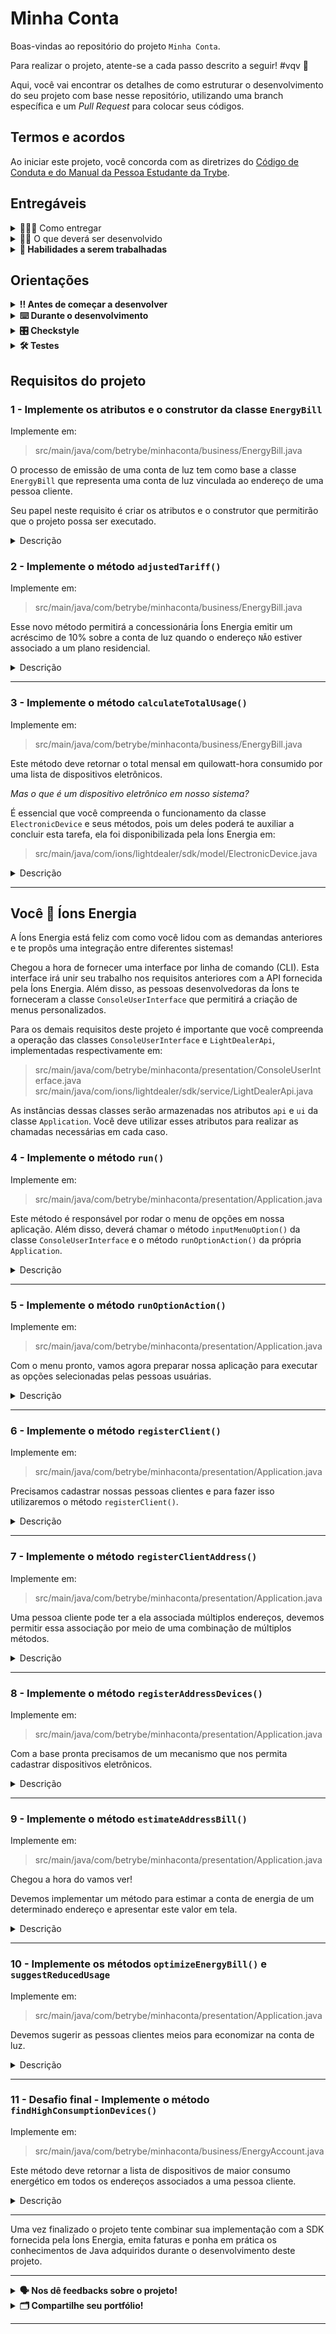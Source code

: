 # Minha Conta

Boas-vindas ao repositório do projeto `Minha Conta`.

Para realizar o projeto, atente-se a cada passo descrito a seguir! #vqv 🚀

Aqui, você vai encontrar os detalhes de como estruturar o desenvolvimento do seu projeto com base
nesse repositório, utilizando uma branch específica e um _Pull Request_ para colocar seus códigos.

## Termos e acordos

Ao iniciar este projeto, você concorda com as diretrizes
do [Código de Conduta e do Manual da Pessoa Estudante da Trybe](https://app.betrybe.com/learn/student-manual/codigo-de-conduta-da-pessoa-estudante).

## Entregáveis

<details>
  <summary>🤷🏽‍♀️ Como entregar</summary><br />

Para entregar o seu projeto, você deverá criar um _Pull Request_ nesse repositório.

Lembre-se de que você pode consultar nosso conteúdo
sobre [Git & GitHub](https://app.betrybe.com/learn/course/5e938f69-6e32-43b3-9685-c936530fd326/module/fc998c60-386e-46bc-83ca-4269beb17e17/section/fe827a71-3222-4b4d-a66f-ed98e09961af/day/1a530297-e176-4c79-8ed9-291ae2950540/lesson/2b2edce7-9c49-4907-92a2-aa571f823b79)
e nosso [Blog - Git & GitHub](https://blog.betrybe.com/tecnologia/git-e-github/) sempre que
precisar!
</details>

<details>
  <summary>👨‍💻 O que deverá ser desenvolvido</summary><br />

Neste projeto, você deverá implementar uma ferramenta para gestão do consumo energético. A
ferramenta
desenvolvida permitirá que pessoas consumidoras emitam suas faturas, estimem os gastos mensais,
consultem histórico de pagamentos e uma série outras funcionalidades baseadas em uma SDK fornecida
pela Íons Energia, uma concessionária de luz ficticia que trabalhará conosco na entrega de uma
demanda
bem real.

Acenda (_ou apague_) a luz, ligue seu computador, abra o IntelliJ e vem _codar_ conosco!

</details>

<details>
  <summary><strong>📝 Habilidades a serem trabalhadas</strong></summary>

Neste projeto, vamos verificar se você é capaz de:

- `Lembrar`
  Lembrar os conceitos e as instruções relacionadas a um programa em Java, bem como as
  regras e as etapas do sistema de avaliação da Trybe.

- `Compreender`
  Compreender os requisitos e as funcionalidades de um programa em Java, assim como a
  lógica por trás dos cálculos que serão realizados.

- `Aplicar`
  Aplicar seus conhecimentos em programação Java para desenvolver um programa que
  permitirá cadastrar pessoas, imóveis, calcular consumo energético e criar uma fatura.

- `Analisar`
  Analisar diferentes casos de uso e situações para garantir que o programa funcione corretamente em
  diversas circunstâncias.

- `Avaliar`
  Avaliar se os resultados obtidos são condizentes com os esperados, sobretudo durante a utilização
  de código fornecido por terceiros.

- `Criar`
  Criar um sistema funcional que atende aos requisitos estabelecidos.

- `Solucionar problemas`
  Durante o desenvolvimento do programa, podem surgir desafios e problemas que exigirão habilidades
  de resolução de problemas para identificar e corrigir os erros.

</details>

## Orientações

<details>

   <summary><strong>‼ Antes de começar a desenvolver </strong></summary>

1. Clone o repositório

- Copie o endereço SSH do repositório e use-o para cloná-lo na sua máquina:
  - Por exemplo: `git clone <Link SSH do repositório>`
- Entre na pasta do repositório que você acabou de clonar:
  - `cd <nome do repositório>`

2. Instale as dependências

- Para instalar todas as denpendências utilize o comando:
  - `mvn dependency:resolve`
- Para fazer todo o processo de instalação de dependências, compilação, testes, empacotamento e instalação no repositório local, utilize o comando:
  - `mvn install`

3. Crie uma branch a partir da branch `main`

- Verifique que você está na branch `main`
    - Exemplo: `git branch`
- Se você não estiver, mude para a branch `main`
    - Exemplo: `git checkout main`
- Crie uma nova branch para submeter os commits do seu projeto:
    - A branch deve seguir o formato: `nome-sobrenome-nome-do-projeto`;
    - Exemplo: `git checkout -b maria-soares-minha-conta`

4. Adicione as mudanças ao _stage_ do Git e faça um `commit`

- Verifique que as mudanças ainda não estão no _stage_:
    - Exemplo: `git status` (devem aparecer listados os novos arquivos em vermelho)
- Adicione o novo arquivo ao _stage_ do Git:
    - Exemplo:
        - `git add .` (adicionando todas as mudanças - _que estavam em vermelho_ - ao stage do Git)
        - `git status` (devem aparecer listados os arquivos em verde)
- Faça o `commit` inicial:
    - Exemplo:
        - `git commit -m 'Iniciando o projeto X! #VQV 🚀'` (fazendo o primeiro commit)
        - `git status` (deve aparecer uma mensagem como _nothing to commit_ )

5. Envie a branch para o repositório remoto com o novo `commit`

- Usando o exemplo anterior: `git push -u origin maria-soares-minha-conta`

6. Crie um `Pull Request` _(PR)_

- Vá até a página de _Pull Requests_
  do [repositório no GitHub](https://github.com/tryber/java-036-java-projeto-minha-conta/pulls).
    - Clique no botão verde _"New pull request"_.
    - Clique na caixa de seleção _"Compare"_ e escolha a sua branch **com atenção**.
- Coloque um título para o seu _Pull Request_.
    - Exemplo: _"Cria tela de busca"_
- Clique no botão verde _"Create pull request"_.

- Adicione uma descrição para o _Pull Request_, um título nítido que o identifique, e clique no
  botão verde _"Create pull request"_

 <img width="1335" alt="Exemplo de pull request" src="https://user-images.githubusercontent.com/42356399/166255109-b95e6eb4-2503-45e5-8fb3-cf7caa0436e5.png">

- Volte até a [página de _Pull
  Requests_ do repositório](https://github.com/tryber/java-036-java-projeto-minha-conta/pulls) e confira
  que o seu _Pull Request_ está criado.

</details>

<details>

<summary><strong>⌨️ Durante o desenvolvimento</strong></summary>

Faça `commits` das alterações que você fizer no código regularmente, pois, assim, você garante
visibilidade para o time da Trybe e treina essa prática para o mercado de trabalho. :)

- Lembre-se de sempre após um (ou alguns) `commits` atualizar o repositório remoto.
- Os comandos que você utilizará com mais frequência são:
    - `git status` _(para verificar o que está em vermelho - fora do stage - e o que está em verde -
      no stage)_;
    - `git add` _(para adicionar arquivos ao stage do Git)_;
    - `git commit` _(para criar um commit com os arquivos que estão no stage do Git)_;
    - `git push -u origin nome-da-branch` _(para enviar o commit para o repositório remoto na
      primeira vez que fizer o `push` de uma nova branch)_;
    - `git push` _(para enviar o commit para o repositório remoto após o passo anterior)_.

</details>

<details>
<summary><strong>🎛 Checkstyle</strong></summary>

Para garantir a qualidade do código, vamos utilizar nesse projeto o `Checkstyle`. Assim, o código
estará alinhado às boas práticas de desenvolvimento, sendo mais legível e de fácil manutenção!
Para poder rodar o `Checkstyle`, certifique-se de ter executado o comando `mvn install` dentro do
repositório.

Para rodá-los localmente no repositório, execute os comandos abaixo:

```bash
mvn checkstyle:check
```

Se a análise do `Checkstyle` encontrar problemas no seu código, tais problemas serão mostrados no
seu terminal. Se não houver problema no seu código, nada será impresso no seu terminal.

Você pode também instalar o plugin do `Checkstyle` na sua `IDE`. Para isso, volte na primeira seção
do conteúdo.

⚠️ **PULL REQUESTS COM ISSUES NO `Checkstyle` NÃO SERÃO AVALIADAS. ATENTE-SE PARA RESOLVÊ-LAS ANTES
DE FINALIZAR O DESENVOLVIMENTO!** ⚠️

</details>

<details>
<summary><strong>🛠 Testes</strong></summary>


Para executar todos os testes, basta rodar o comando:

```bash
mvn test
```

Para executar apenas uma classe de testes:

```bash
mvn test -Dtest="TestClassName"
```

</details>

## Requisitos do projeto

### 1 - Implemente os atributos e o construtor da classe `EnergyBill`

Implemente em:
> src/main/java/com/betrybe/minhaconta/business/EnergyBill.java

O processo de emissão de uma conta de luz tem como base a classe `EnergyBill` que representa uma conta
de luz vinculada ao endereço de uma pessoa cliente.

Seu papel neste requisito é criar os atributos e o construtor que permitirão que o projeto possa ser
executado.

<details>
<summary>Descrição</summary><br />
Esta classe contém um conjunto de informações (atributos) que serão úteis a todo o projeto:

> - `address`: `Address`
> - `residentialPlan`: `boolean`
> - `rate`: `double`

O atributo `address` corresponde ao endereço da pessoa cliente que será utilizado para emissão da
conta de luz. Este atributo é do tipo não-primitivo `Address` que, por sua vez, foi definido pela
Íons Energia em:

> src/main/java/com/ions/lightdealer/sdk/model/Address.java

Certifique-se de ler, entender e importar esta classe para poder utilizá-la na associação de tipo ao
atributo `address`;

Já o atributo `residentialPlan` indica que o endereço para o qual emitiremos a conta está associado
a um plano residencial ou comercial, isto é importante para a nossa lógica de negócio (um valor `true` indica um plano
residencial);

O atributo `rate`, do tipo `double`, se refere ao valor em unidade monetária (reais, dólares, ienes,
etc) por quilowatt-hora consumido, a este atributo em específico você deverá atribuir um valor
inicial de `0.15`.

Por fim, certifique-se de criar um construtor para a classe que inclua os atributos que `não
receberam diretamente` um valor inicial. É por meio deste construtor que criaremos uma nova conta de
luz vinculada a um endereço que poderá ou não estar associado a um plano residencial.

</details>

### 2 - Implemente o método `adjustedTariff()`

Implemente em:
> src/main/java/com/betrybe/minhaconta/business/EnergyBill.java

Esse novo método permitirá a concessionária Íons Energia emitir um acréscimo de 10% sobre a conta de
luz quando o endereço `NÃO` estiver associado a um plano residencial.

<details>
  <summary>Descrição</summary><br />

Este método recebe um parâmetro do tipo `double` com o valor da conta de luz. Se o endereço
associado a conta for do tipo residencial o valor inicial será retornado, caso contrário um
acréscimo de 10% será feito sobre ele.

</details>

---

### 3 - Implemente o método `calculateTotalUsage()`

Implemente em:
> src/main/java/com/betrybe/minhaconta/business/EnergyBill.java

Este método deve retornar o total mensal em quilowatt-hora consumido por uma lista de dispositivos
eletrônicos.

_Mas o que é um dispositivo eletrônico em nosso sistema?_

É essencial que você compreenda o funcionamento da classe `ElectronicDevice` e seus métodos, pois um
deles poderá te auxiliar a concluir esta tarefa, ela foi disponibilizada pela Íons Energia em:

> src/main/java/com/ions/lightdealer/sdk/model/ElectronicDevice.java

<details>
  <summary>Descrição</summary><br />

Este método é responsável pelo cálculo do quilowatt-hora para uma coleção de dispositivos
eletrônicos.

Você deverá percorrer a coleção recebida e no final retornar o consumo total.

_Porém,_

O retorno do método será do tipo `inteiro`, enquanto que o consumo de cada dispositivo é do
tipo `double`. Cuide para retornar o valor esperado, removendo as casas decimais (por exemplo, se o total for `12.8`, o
retorno deverá ser apenas `12`)

</details>

---

## Você 🤝 Íons Energia

A Íons Energia está feliz com como você lidou com as demandas anteriores e te propôs uma integração
entre diferentes sistemas!

Chegou a hora de fornecer uma interface por linha de comando (CLI).
Esta interface irá unir seu trabalho nos requisitos anteriores com a API fornecida pela Íons
Energia. Além disso, as pessoas desenvolvedoras da Íons te forneceram a
classe `ConsoleUserInterface` que permitirá a criação de menus personalizados.

Para os demais requisitos deste projeto é importante que você compreenda a operação das classes
`ConsoleUserInterface` e `LightDealerApi`, implementadas respectivamente em:

> src/main/java/com/betrybe/minhaconta/presentation/ConsoleUserInterface.java
> src/main/java/com/ions/lightdealer/sdk/service/LightDealerApi.java

As instâncias dessas classes serão armazenadas nos atributos `api` e `ui` da classe `Application`. Você deve utilizar
esses atributos para realizar as chamadas necessárias em cada caso.

### 4 - Implemente o método `run()`

Implemente em:
> src/main/java/com/betrybe/minhaconta/presentation/Application.java

Este método é responsável por rodar o menu de opções em nossa aplicação. Além disso,
deverá chamar o método `inputMenuOption()` da classe `ConsoleUserInterface` e o método
`runOptionAction()` da própria `Application`.

<details>
  <summary>Descrição</summary><br />

Você deverá criar um array com as opções para o menu e repassá-lo para o método `inputMenuOption()`.

```bash
1 - Cadastrar cliente
2 - Cadastrar imóvel de cliente
3 - Cadastrar dispositivos em imóvel
4 - Estimar conta de imóvel
5 - Otimizar uso de energia
6 - Sair
```

O caractere equivalente à opção escolhida será retornado por `inputMenuOption()` e deverá ser
redirecionado para o método `runOptionAction()`. Certifique-se que o menu seja apresentado até que a
opção '6', sair, seja selecionada.

</details>

---

### 5 - Implemente o método `runOptionAction()`

Implemente em:
> src/main/java/com/betrybe/minhaconta/presentation/Application.java

Com o menu pronto, vamos agora preparar nossa aplicação para executar as opções selecionadas pelas
pessoas usuárias.

<details>
  <summary>Descrição</summary><br />

O método `runOptionAction()` recebe a opção vinda do menu implementado no requisito anterior e
deverá executar a ação correspondente (chamada de método).

> Dica: há várias formas de implementar este requisito, caso opte pelo uso de condicionais reflita
> sobre o uso da estrutura [switch](https://www.w3schools.com/java/java_switch.asp)

Garanta que:

- caso a opção 1 seja escolhida, o método `registerClient()` seja chamado;
- caso a opção 2 seja escolhida, o método `registerClientAddress()` seja chamado;
- caso a opção 3 seja escolhida, o método `registerAddressDevices()` seja chamado;
- caso a opção 4 seja escolhida, o método `estimateAddressBill()` seja chamado;
- caso a opção 5 seja escolhida, o método `optimizeEnergyBill()` seja chamado;
- caso a opção 6 seja escolhida, o método `showMessage()` da classe `ConsoleUserInterface` seja chamado
  e apresente a mensagem: "Volte sempre!";
- caso uma opção inválida seja escolhida, o método `showMessage()` da classe `ConsoleUserInterface` seja
  chamado e apresente a mensagem: "Opção inválida!";

</details>

---

### 6 - Implemente o método `registerClient()`

Implemente em:
> src/main/java/com/betrybe/minhaconta/presentation/Application.java

Precisamos cadastrar nossas pessoas clientes e para fazer isso utilizaremos o método
`registerClient()`.

<details>
  <summary>Descrição</summary><br />

Você deverá instanciar um objeto da classe `Client` e direcioná-lo para o método `fillClientData()` da
classe `ConsoleUserInterface`, que será responsável por coletar os dados da pessoa cliente que acabamos de
criar, como nome e CPF.

Além disso, é importante que a pessoa cliente seja inserida no sistema da Íons Energia por meio
do método `addClient()` da classe `LightDealerApi`.

</details>

---

### 7 - Implemente o método `registerClientAddress()`

Implemente em:
> src/main/java/com/betrybe/minhaconta/presentation/Application.java

Uma pessoa cliente pode ter a ela associada múltiplos endereços, devemos permitir essa associação
por meio de uma combinação de múltiplos métodos.

<details>

<summary>Descrição</summary><br />

Este método deve coletar o CPF da pessoa cliente para verificar se ela já está cadastrada em nosso
sistema, esta solicitação deve ser feita por meio do método `inputClientCpf()` da
`ConsoleUserInterface`.

Com o CPF da pessoa em mãos podemos buscar a pessoa cliente na API da Íons por meio do método
`findClient()`;

Se o retorno de `findClient` for nulo, então uma mensagem deve ser impressa por meio do método
showMessage da nossa `ConsoleUserInterface` com os seguintes
dizeres: `"Pessoa cliente não encontrada!"`.

Caso a pessoa cliente seja encontrada, criaremos um novo objeto do tipo `Address`, que será
repassado ao método `fillAddressData()` responsável por preencher os campos associados a um endereço
(rua, número, bairro, etc). O método `fillAddressData` pode ser encontrado na classe
`ConsoleUserInterface`;

Por fim, o método da `addAddressToClient()` fornecido pela API da Íons deve ser chamado para associar
endereço e pessoa cliente.
</details>

---

### 8 - Implemente o método `registerAddressDevices()`

Implemente em:
> src/main/java/com/betrybe/minhaconta/presentation/Application.java

Com a base pronta precisamos de um mecanismo que nos permita cadastrar dispositivos
eletrônicos.

<details>
  <summary>Descrição</summary><br />

Este método deve coletar a matrícula do imóvel por meio do método `inputAddressRegistration()` da
classe `ConsoleUserInterface`.

Uma vez com a matrícula deveremos verificar se há um endereço a ela associado. Há um método
`findAddress()` na API da Íons que poderá ser utilizado para este propósito.

Se o endereço não for encontrado uma mensagem com os seguintes dizeres deve ser repassada ao método
`showMessage` da nossa CLI: `"Endereço não encontrado!"`.

Caso contrário, iniciaremos o processo de cadastro de dispositivos determinando primeiro o número de
dispositivos que queremos cadastrar. Para apoiar nesta etapa o método `inputNumberOfDevices()` da CLI
pode ser utilizado.

Sabendo o número exato de dispositivos (`ElectronicDevice`) que queremos cadastrar poderemos
instanciá-los e com o apoio do método `fillDeviceData()` da CLI cadastrá-los no sistema.

Além disso, é preciso que cada dispositivo também seja associado a um endereço. Isso só será
possível por meio do método `addDeviceToAddress()` fornecido pela API da Íons Energia.

</details>

---

### 9 - Implemente o método `estimateAddressBill()`

Implemente em:
> src/main/java/com/betrybe/minhaconta/presentation/Application.java

Chegou a hora do vamos ver!

Devemos implementar um método para estimar a conta de energia de um determinado endereço e
apresentar este valor em tela.

<details>
  <summary>Descrição</summary><br />

Este método deve buscar um endereço a partir da matrícula assim como no requisito anterior.

Novamente, caso o endereço não seja encontrado, a mensagem `"Endereço não encontrado!"` deverá
ser apresentada pelo método `showMessage` da nossa CLI.

Caso o endereço seja encontrado, uma nova conta deve ser instanciada utilizando o construtor criado
no primeiro
requisito deste projeto.

> A escolha entre passar um booleano true ou false para o atributo residentialPlan está a seu
> critério
> e não impactará na saída do teste.

Mostre a mensagem `"Valor estimado para a conta: "` seguida do valor da conta, que pode ser obtido
por meio do método `estimate()` da classe `EnergyBill`.

</details>

---

### 10 - Implemente os métodos `optimizeEnergyBill()` e `suggestReducedUsage`

Implemente em:
> src/main/java/com/betrybe/minhaconta/presentation/Application.java

Devemos sugerir as pessoas clientes meios para economizar na conta de luz.

<details>
  <summary>Descrição</summary><br />

** O método `optimizeEnergyBill()`:**

Este método deve buscar uma pessoa cliente pelo seu CPF, como feito em requisitos anteriores.

Novamente, caso a pessoa não seja encontrada a mensagem `"Pessoa cliente não encontrada!"` deverá
ser apresentada pelo método `showMessage` da nossa CLI.

Caso contrário, deveremos instanciar um objeto da classe `EnergyAccount` que está parcialmente
implementada em:
> src/main/java/com/betrybe/minhaconta/business/EnergyAccount.java

O objeto do tipo EnergyAccount deverá ser repassado ao método `suggestReducedUsage`, ou seja,
garanta que o método `optimizeEnergyBill` invocará o método `suggestReducedUsage`.

** O método `suggestReducedUsage()`:**

Este método receberá um parâmetro do tipo `EnergyAccount`, e deverá usar o método `findHighConsumptionDevices()` do
parâmetro recebido para pegar o array contendo os dispositivos de maior uso.

Além disso, você deverá:

- Mostrar a mensagem `"Considere reduzir o uso dos seguintes dispositivos:"` usando o `showMessage` da nossa CLI;
- Mostrar o nome de cada dispositivo na tela, um por vez, usando o `showMessage` da nossa CLI.

Note que por ora o método `findHighConsumptionDevices()` está retornando um array vazio, mas isso não impedirá os testes
de rodarem. Você fará a implementação desse método no próximo requisito.

</details>

---

### 11 - Desafio final - Implemente o método `findHighConsumptionDevices()`

Implemente em:
> src/main/java/com/betrybe/minhaconta/business/EnergyAccount.java

Este método deve retornar a lista de dispositivos de maior consumo energético em todos os endereços
associados a uma pessoa cliente.

<details>
  <summary>Descrição</summary><br />

Devemos buscar um array de endereços com todos os endereços associados a pessoa cliente passada pelo
construtor da classe `EnergyAccount`.

> Há um método da classe `Client` que automatiza esse processo, certifique-se de utilizá-lo.

Para cada endereço precisamos encontrar os dispositivos que mais consomem energia no mês. A classe
`ElectronicDevice` conta com um método que pode ser útil.

Retorne um array com os dispositivos de maior consumo de cada endereço.

O array retornado deve ter o mesmo tamanho que o número de endereços. Caso um endereço não possua dispositivos cadastrados, utilize `null` como valor correspondente.

</details>

---

Uma vez finalizado o projeto tente combinar sua implementação com a SDK fornecida pela Íons Energia,
emita faturas e ponha em prática os conhecimentos de Java adquiridos durante o desenvolvimento deste
projeto.

---
<details>
<summary><strong>🗣 Nos dê feedbacks sobre o projeto!</strong></summary>

Ao finalizar e submeter o projeto, não se esqueça de avaliar sua experiência preenchendo o
formulário.
**Leva menos de 3 minutos!**

[Formulário de avaliação do projeto](https://be-trybe.typeform.com/to/ZTeR4IbH#cohort_hidden=CH36-JAVA&template=betrybe/java-0x-projeto-minha-conta)

</details>

<details>
<summary><strong>🗂 Compartilhe seu portfólio!</strong></summary>

Você sabia que o LinkedIn é a principal rede social profissional e compartilhar o seu aprendizado lá
é muito importante para quem deseja construir uma carreira de sucesso? Compartilhe esse projeto no
seu LinkedIn, marque o perfil da Trybe (@trybe) e mostre para a sua rede toda a sua evolução.

</details>

---

<!-- mdi versão 1.1 projeto ⚠️ não exclua esse comentário -->
